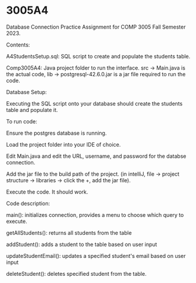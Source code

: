 # 3005A4
Database Connection Practice Assignment for COMP 3005 Fall Semester 2023.

Contents:
    
  A4StudentsSetup.sql: SQL script to create and populate the students table.
    
  Comp3005A4: Java project folder to run the interface. src -> Main.java is the actual code, lib -> postgresql-42.6.0.jar is a jar file required to run the code.


Database Setup:

  Executing the SQL script onto your database should create the students table and populate it.

To run code:

  Ensure the postgres database is running.
  
  Load the project folder into your IDE of choice.
  
  Edit Main.java and edit the URL, username, and password for the databse connection.
  
  Add the jar file to the build path of the project. (in intelliJ, file -> project structure -> libraries -> click the +, add the jar file).
  
  Execute the code. It should work.


Code description:

  main(): initializes connection, provides a menu to choose which query to execute.

  getAllStudents(): returns all students from the table

  addStudent(): adds a student to the table based on user input

  updateStudentEmail(): updates a specified student's email based on user input

  deleteStudent(): deletes specified student from the table.
